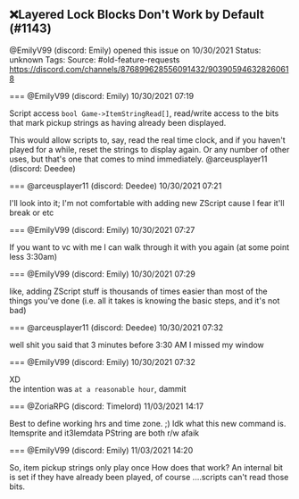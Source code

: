 ## ❌Layered Lock Blocks Don't Work by Default (#1143)
@EmilyV99 (discord: Emily) opened this issue on 10/30/2021
Status: unknown
Tags: 
Source: #old-feature-requests https://discord.com/channels/876899628556091432/903905946328260618


=== @EmilyV99 (discord: Emily) 10/30/2021 07:19

Script access `bool Game->ItemStringRead[]`, read/write access to the bits that mark pickup strings as having already been displayed.

This would allow scripts to, say, read the real time clock, and if you haven't played for a while, reset the strings to display again. Or any number of other uses, but that's one that comes to mind immediately.
@arceusplayer11 (discord: Deedee)

=== @arceusplayer11 (discord: Deedee) 10/30/2021 07:21

I'll look into it; I'm not comfortable with adding new ZScript cause I fear it'll break or etc

=== @EmilyV99 (discord: Emily) 10/30/2021 07:27

If you want to vc with me I can walk through it with you again (at some point less 3:30am)

=== @EmilyV99 (discord: Emily) 10/30/2021 07:29

like, adding ZScript stuff is thousands of times easier than most of the things you've done
(i.e. all it takes is knowing the basic steps, and it's not bad)

=== @arceusplayer11 (discord: Deedee) 10/30/2021 07:32

well shit you said that 3 minutes before 3:30 AM
I missed my window

=== @EmilyV99 (discord: Emily) 10/30/2021 07:32

XD\
the intention was `at a reasonable hour`, dammit

=== @ZoriaRPG (discord: Timelord) 11/03/2021 14:17

Best to define working hrs and time zone. ;)
Idk what this new command is. Itemsprite and it3lemdata PString are both r/w afaik

=== @EmilyV99 (discord: Emily) 11/03/2021 14:20

So, item pickup strings only play once
How does that work? An internal bit is set if they have already been played, of course
....scripts can't read those bits.
